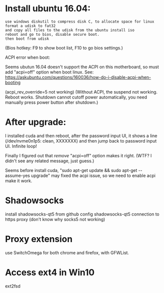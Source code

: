 # Install ubuntu 16.04:
    use windows diskutil to compress disk C, to allocate space for linux
    format a udisk to fat32
    and copy all files to the udisk from the ubuntu install iso
    reboot and go to bios, disable secure boot.
    then boot from udisk

(Bios hotkey: F9 to show boot list, F10 to go bios settings.)

ACPI error when boot:

Seems ubutun 16.04 doesn't support the ACPI on this motherboard,
so must add "acpi=off" option when boot linux.
See: https://askubuntu.com/questions/160036/how-do-i-disable-acpi-when-booting

(acpi_rev_override=5 not working)
(Without ACPI, the suspend not working. Reboot works. 
Shutdown cannot cutoff power automatically, you need manually press power button after shutdown.)

# After upgrade:
I installed cuda and then reboot, after the password input UI, it shows a line (/dev/nvme0n1p5: clean, XXXXXXX) and then jump back to password input UI. Infinite loop!

Finally I figured out that *remove* "acpi=off" option makes it right. (WTF? I didn't see any related message, just guess.)

Seems before install cuda, "sudo apt-get update && sudo apt-get --assume-yes upgrade" may fixed the acpi issue, so we need to enable acpi make it work.

# Shadowsocks
install shadowsocks-qt5 from github
config shadowsocks-qt5 connection to https proxy (don't know why socks5 not working)

# Proxy extension
use SwitchOmega for both chrome and firefox, with GFWList.

# Access ext4 in Win10
ext2fsd

